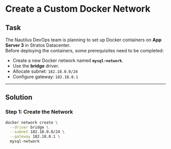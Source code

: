# Create a Custom Docker Network

## Task
The Nautilus DevOps team is planning to set up Docker containers on **App Server 3** in Stratos Datacenter.  
Before deploying the containers, some prerequisites need to be completed:

- Create a new Docker network named **`mysql-network`**.
- Use the **bridge** driver.
- Allocate subnet: `182.18.0.0/24`
- Configure gateway: `182.18.0.1`

---

## Solution

### Step 1: Create the Network
```bash
docker network create \
  --driver bridge \
  --subnet 182.18.0.0/24 \
  --gateway 182.18.0.1 \
  mysql-network
